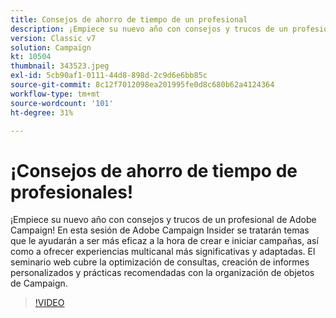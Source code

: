 ```yaml
---
title: Consejos de ahorro de tiempo de un profesional
description: ¡Empiece su nuevo año con consejos y trucos de un profesional de Adobe Campaign! Esta sesión de Adobe Campaign Insider tratará temas que le ayudarán a ser más eficiente... (las descripciones deben tener entre 60 y 160 caracteres).
version: Classic v7
solution: Campaign
kt: 10504
thumbnail: 343523.jpeg
exl-id: 5cb90af1-0111-44d8-898d-2c9d6e6bb85c
source-git-commit: 8c12f7012098ea201995fe0d8c680b62a4124364
workflow-type: tm+mt
source-wordcount: '101'
ht-degree: 31%

---
```


# ¡Consejos de ahorro de tiempo de profesionales!

¡Empiece su nuevo año con consejos y trucos de un profesional de Adobe Campaign! En esta sesión de Adobe Campaign Insider se tratarán temas que le ayudarán a ser más eficaz a la hora de crear e iniciar campañas, así como a ofrecer experiencias multicanal más significativas y adaptadas. El seminario web cubre la optimización de consultas, creación de informes personalizados y prácticas recomendadas con la organización de objetos de Campaign.

>[!VIDEO](https://video.tv.adobe.com/v/343523/?quality=12&learn=on)
